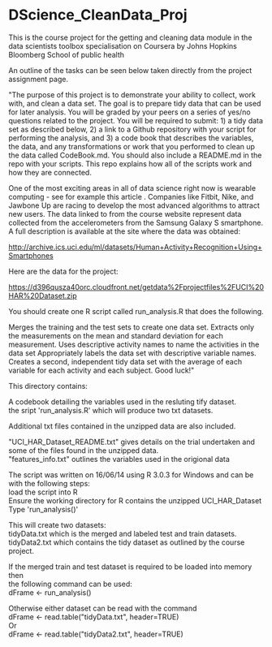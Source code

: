 DScience_CleanData_Proj
=======================

This is the course project for the getting and cleaning data module in the data scientists toolbox specialisation on Coursera by Johns Hopkins Bloomberg School of public health

An outline of the tasks can be seen below taken directly from the project assignment page.

"The purpose of this project is to demonstrate your ability to collect, work with, and clean a data set. The goal is to prepare tidy data that can be used for later analysis. You will be graded by your peers on a series of yes/no questions related to the project. You will be required to submit: 1) a tidy data set as described below, 2) a link to a Github repository with your script for performing the analysis, and 3) a code book that describes the variables, the data, and any transformations or work that you performed to clean up the data called CodeBook.md. You should also include a README.md in the repo with your scripts. This repo explains how all of the scripts work and how they are connected.  

One of the most exciting areas in all of data science right now is wearable computing - see for example this article . Companies like Fitbit, Nike, and Jawbone Up are racing to develop the most advanced algorithms to attract new users. The data linked to from the course website represent data collected from the accelerometers from the Samsung Galaxy S smartphone. A full description is available at the site where the data was obtained: 

http://archive.ics.uci.edu/ml/datasets/Human+Activity+Recognition+Using+Smartphones 

Here are the data for the project: 

https://d396qusza40orc.cloudfront.net/getdata%2Fprojectfiles%2FUCI%20HAR%20Dataset.zip 

You should create one R script called run_analysis.R that does the following. 
 
Merges the training and the test sets to create one data set.
Extracts only the measurements on the mean and standard deviation for each measurement. 
Uses descriptive activity names to name the activities in the data set
Appropriately labels the data set with descriptive variable names. 
Creates a second, independent tidy data set with the average of each variable for each activity and each subject. 
Good luck!"


This directory contains: 

A codebook detailing the variables used in the resluting tify dataset.  
the sript 'run_analysis.R' which will produce two txt datasets.

Additional txt files contained in the unzipped data are also included.

"UCI_HAR_Dataset_README.txt" gives details on the trial undertaken and some of the files found in the unzipped data.  
"features_info.txt" outlines the variables used in the origional data


The script was written on 16/06/14 using R 3.0.3 for Windows and can be with the following steps:  
load the script into R  
Ensure the working directory for R contains the unzipped UCI_HAR_Dataset  
Type 'run_analysis()'

This will create two datasets:  
tidyData.txt which is the merged and labeled test and train datasets.  
tidyData2.txt which contains the tidy dataset as outlined by the course project.

If the merged train and test dataset is required to be loaded into memory then  
the following command can be used:  
dFrame <- run_analysis()

Otherwise either dataset can be read with the command  
dFrame <- read.table("tidyData.txt", header=TRUE)  
Or  
dFrame <- read.table("tidyData2.txt", header=TRUE)  

